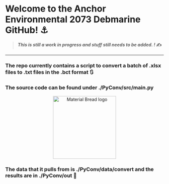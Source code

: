 # __Welcome to the Anchor Environmental 2073 Debmarine GitHub!__ ⚓

> #### _This is still a work in progress and stuff still needs to be added. !_ ✍️

---

### The repo currently contains a script to convert a batch of .xlsx files to .txt files in the .bct format 🔃

### The source code can be found under ./PyConv/src/main.py 

<p align="center">
  <img width="200" src="![MadagascarPrivateGIF (2)](https://github.com/Anchor-Environmental/Amy---2073-Debmarine/assets/149476021/171af087-69a9-43b9-b71e-4e2fbf2d1016)  " alt="Material Bread logo">
</p>


### The data that it pulls from is ./PyConv/data/convert and the results are in ./PyConv/out 📂
